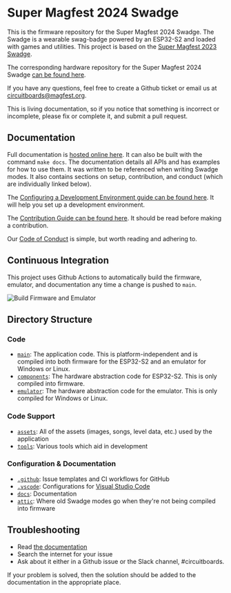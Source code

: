 # Super Magfest 2024 Swadge

This is the firmware repository for the Super Magfest 2024 Swadge. The Swadge is a wearable swag-badge powered by an ESP32-S2 and loaded with games and utilities. This project is based on the [Super Magfest 2023 Swadge](https://github.com/AEFeinstein/Super-2023-Swadge-FW).

The corresponding hardware repository for the Super Magfest 2024 Swadge [can be found here](https://github.com/AEFeinstein/Super-2024-Swadge-HW).

If you have any questions, feel free to create a Github ticket or email us at circuitboards@magfest.org.

This is living documentation, so if you notice that something is incorrect or incomplete, please fix or complete it, and submit a pull request.

## Documentation

Full documentation is [hosted online here](https://adam.feinste.in/Super-2024-Swadge-FW/). It can also be built with the command `make docs`. The documentation details all APIs and has examples for how to use them. It was written to be referenced when writing Swadge modes. It also contains sections on setup, contribution, and conduct (which are individually linked below).

The [Configuring a Development Environment guide can be found here](/docs/SETUP.md). It will help you set up a development environment.

The [Contribution Guide can be found here](/docs/CONTRIBUTING.md). It should be read before making a contribution.

Our [Code of Conduct](/docs/CODE_OF_CONDUCT.md) is simple, but worth reading and adhering to.

## Continuous Integration

This project uses Github Actions to automatically build the firmware, emulator, and documentation any time a change is pushed to `main`.

![Build Firmware and Emulator](https://github.com/AEFeinstein/Super-2024-Swadge-FW/actions/workflows/build-firmware-and-emulator.yml/badge.svg)

## Directory Structure

### Code
- [`main`](./main): The application code. This is platform-independent and is compiled into both firmware for the ESP32-S2 and an emulator for Windows or Linux.
- [`components`](./components): The hardware abstraction code for ESP32-S2. This is only compiled into firmware.
- [`emulator`](./emulator): The hardware abstraction code for the emulator. This is only compiled for Windows or Linux.

### Code Support

- [`assets`](./assets): All of the assets (images, songs, level data, etc.) used by the application
- [`tools`](./tools): Various tools which aid in development

### Configuration & Documentation
- [`.github`](./.github): Issue templates and CI workflows for GitHub
- [`.vscode`](./.vscode): Configurations for [Visual Studio Code](https://code.visualstudio.com/)
- [`docs`](./docs): Documentation 
- [`attic`](./attic): Where old Swadge modes go when they're not being compiled into firmware

## Troubleshooting

- Read [the documentation](https://adam.feinste.in/Super-2024-Swadge-FW/)
- Search the internet for your issue
- Ask about it either in a Github issue or the Slack channel, #circuitboards.

If your problem is solved, then the solution should be added to the documentation in the appropriate place.
